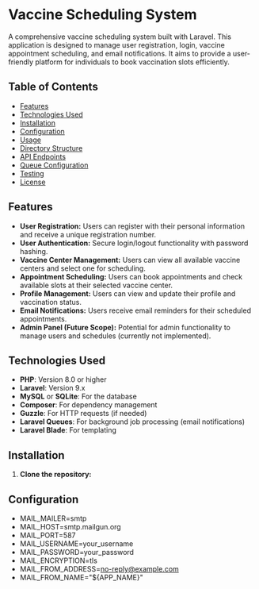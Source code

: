 # Vaccine Scheduling System

A comprehensive vaccine scheduling system built with Laravel. This application is designed to manage user registration, login, vaccine appointment scheduling, and email notifications. It aims to provide a user-friendly platform for individuals to book vaccination slots efficiently.

## Table of Contents

- [Features](#features)
- [Technologies Used](#technologies-used)
- [Installation](#installation)
- [Configuration](#configuration)
- [Usage](#usage)
- [Directory Structure](#directory-structure)
- [API Endpoints](#api-endpoints)
- [Queue Configuration](#queue-configuration)
- [Testing](#testing)
- [License](#license)

## Features

- **User Registration:** Users can register with their personal information and receive a unique registration number.
- **User Authentication:** Secure login/logout functionality with password hashing.
- **Vaccine Center Management:** Users can view all available vaccine centers and select one for scheduling.
- **Appointment Scheduling:** Users can book appointments and check available slots at their selected vaccine center.
- **Profile Management:** Users can view and update their profile and vaccination status.
- **Email Notifications:** Users receive email reminders for their scheduled appointments.
- **Admin Panel (Future Scope):** Potential for admin functionality to manage users and schedules (currently not implemented).

## Technologies Used

- **PHP**: Version 8.0 or higher
- **Laravel**: Version 9.x
- **MySQL** or **SQLite**: For the database
- **Composer**: For dependency management
- **Guzzle**: For HTTP requests (if needed)
- **Laravel Queues**: For background job processing (email notifications)
- **Laravel Blade**: For templating

## Installation

1. **Clone the repository:**

## Configuration
- MAIL_MAILER=smtp
- MAIL_HOST=smtp.mailgun.org
- MAIL_PORT=587
- MAIL_USERNAME=your_username
- MAIL_PASSWORD=your_password
- MAIL_ENCRYPTION=tls
- MAIL_FROM_ADDRESS=no-reply@example.com
- MAIL_FROM_NAME="${APP_NAME}"
   
